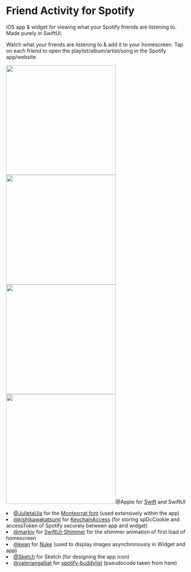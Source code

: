 # Friend Activity for Spotify
iOS app &amp; widget for viewing what your Spotify friends are listening to. Made purely in SwiftUI. 

Watch what your friends are listening to & add it to your homescreen. Tap on each friend to open the playlist/album/artist/song in the Spotify app/website.

<p float="center">
<img src="https://user-images.githubusercontent.com/25706524/180601231-9bc22e29-fc03-4c5e-9089-d4d7c0c88bcc.png" height="300" />
<img src="https://user-images.githubusercontent.com/25706524/180601248-d5073e0c-251d-41d0-bd91-ac11592306e7.png" height="300" />
<img src="https://user-images.githubusercontent.com/25706524/180601251-737ca05c-ce98-4e4f-84d7-b9c1fefb3618.png" height="300" />
<img src="https://user-images.githubusercontent.com/25706524/180601253-280c6a2d-4095-4a6e-a349-d4d8dd20b70e.png" height="300 />
</p>


Features:
- Dynamically update list of friends in homescreen (every 2 minutes, smooth animations)
- UI is the same as the official Spotify desktop UI, but remodeled to work on mobile (context menu instead of links)
- Pure SwiftUI, efficient and fast
- Pull to refresh
- Context menu beneath each friend, letting you pick which song/album/artist to open in Spotify
- Airplane mode detection
- Enables login through official Spotify website (cookies are read and stored)
- Cookies stored securely in Keychain
- Widget automatically updates every 15 minutes (watch your friends' Spotify activity from your homescreen!)
- iPad & macOS Catalyst support (rudimentary)
- Friend profile pictures stored in cache and loaded asynchronously (using NukeUI) 

In beta right now, hence debug and errors can be seen everywhere

Credits:
- [@Apple](https://github.com/apple) for [Swift](https://github.com/apple/swift) and SwiftUI
- [@JulietaUla](https://github.com/JulietaUla) for the [Montesrrat font](https://github.com/JulietaUla/Montserrat) (used extensively within the app)
- [@kishikawakatsumi](https://github.com/kishikawakatsumi) for [KeychainAccess](https://github.com/kishikawakatsumi/keychainaccess) (for storing spDcCookie and accessToken of Spotify securely between app and widget)
- [@markiv](https://github.com/markiv) for [SwiftUI-Shimmer](https://github.com/markiv/SwiftUI-Shimmer) for the shimmer animation of first load of homescreen
- [@kean](https://github.com/kean) for [Nuke](https://github.com/kean/Nuke) (used to display images asynchronously in Widget and app)
- [@Sketch](https://github.com/sketch-hq) for Sketch (for designing the app icon)
- [@valeriangalliat](https://github.com/valeriangalliat) for [spotify-buddylist](https://github.com/valeriangalliat/spotify-buddylist) (pseudocode taken from here)
